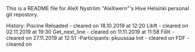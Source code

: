 This is a README file for AleX Nyström "AleXwern"'s Hive Helsinki personal git repostory.

History:
Piscine Reloaded  - cleared on 18.10.2019 at 12:20
Libft             - cleared on 02.11.2019 at 19:30
Get_next_line     - cleared on 11.11.2019 at 11:58
Fillit            - cleared on 27.11.2019 at 12:51
-Participants:    pkuussaa
Init              - cleared on
FDF               - cleared on
